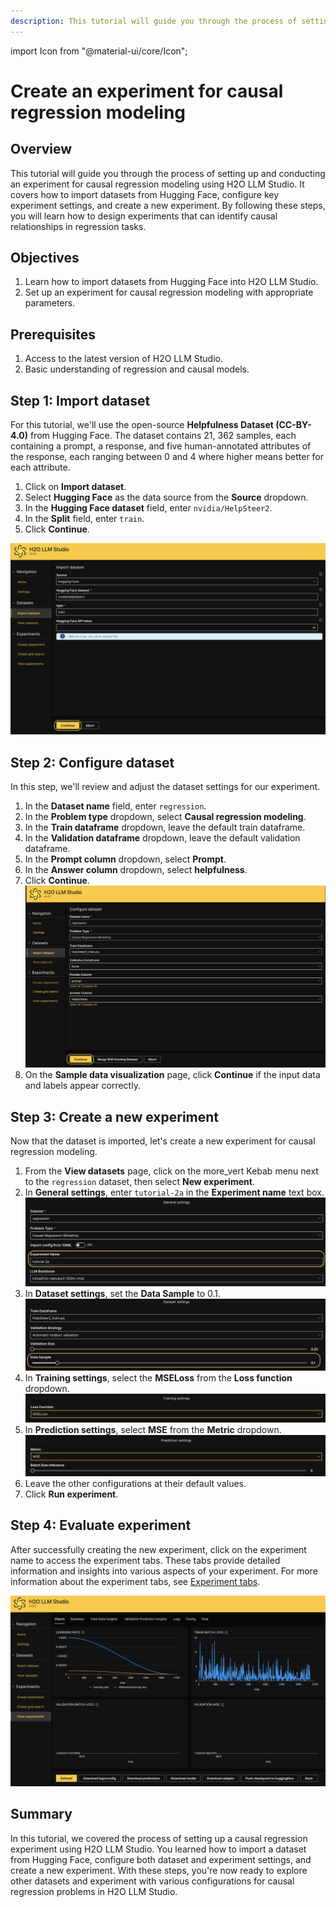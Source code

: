 ```yaml
---
description: This tutorial will guide you through the process of setting up and conducting an experiment for causal regression modeling using H2O LLM Studio. It covers how to import datasets from Hugging Face, configure key experiment settings, and create a new experiment.
---
```


import Icon from "@material-ui/core/Icon";

# Create an experiment for causal regression modeling

## Overview

This tutorial will guide you through the process of setting up and conducting an experiment for causal regression modeling using H2O LLM Studio. It covers how to import datasets from Hugging Face, configure key experiment settings, and create a new experiment. By following these steps, you will learn how to design experiments that can identify causal relationships in regression tasks.

## Objectives

1. Learn how to import datasets from Hugging Face into H2O LLM Studio.
2. Set up an experiment for causal regression modeling with appropriate parameters.

## Prerequisites

1. Access to the latest version of H2O LLM Studio.
2. Basic understanding of regression and causal models.

## Step 1: Import dataset

For this tutorial, we'll use the open-source **Helpfulness Dataset (CC-BY-4.0)** from Hugging Face. The dataset contains 21, 362 samples, each containing a prompt, a response, and five human-annotated attributes of the response, each ranging between 0 and 4 where higher means better for each attribute.

1. Click on **Import dataset**.
2. Select **Hugging Face** as the data source from the **Source** dropdown. 
3. In the **Hugging Face dataset** field, enter `nvidia/HelpSteer2`.
4. In the **Split** field, enter `train`.
5. Click **Continue**.

![import dataset](import-dataset.png)

## Step 2: Configure dataset

In this step, we'll review and adjust the dataset settings for our experiment.

1. In the **Dataset name** field, enter `regression`.
2. In the **Problem type** dropdown, select **Causal regression modeling**.
3. In the **Train dataframe** dropdown, leave the default train dataframe.
4. In the **Validation dataframe** dropdown, leave the default validation dataframe. 
5. In the **Prompt column** dropdown, select **Prompt**.
6. In the **Answer column** dropdown, select **helpfulness**.
7. Click **Continue**.
 ![configure dataset](configure-dataset.png)
8. On the **Sample data visualization** page, click **Continue** if the input data and labels appear correctly.

## Step 3: Create a new experiment

Now that the dataset is imported, let's create a new experiment for causal regression modeling.

1. From the **View datasets** page, click on the <Icon>more_vert</Icon> Kebab menu next to the `regression` dataset, then select **New experiment**. 
2. In **General settings**, enter `tutorial-2a` in the **Experiment name** text box.
 ![general settings](general-settings.png)
3. In **Dataset settings**, set the **Data Sample** to 0.1.
 ![dataset settings](dataset-settings.png)
4. In **Training settings**, select the **MSELoss** from the **Loss function** dropdown.
 ![training settings](training-settings.png)
5. In **Prediction settings**, select **MSE** from the **Metric** dropdown.
 ![prediction settings](prediction-settings.png)
6. Leave the other configurations at their default values.
7. Click **Run experiment**.

## Step 4: Evaluate experiment

After successfully creating the new experiment, click on the experiment name to access the experiment tabs. These tabs provide detailed information and insights into various aspects of your experiment. For more information about the experiment tabs, see [Experiment tabs](../../guide/experiments/view-an-experiment.md#experiment-tabs).

![Evaluate experiment](evaluate-experiment.png)

## Summary

In this tutorial, we covered the process of setting up a causal regression experiment using H2O LLM Studio. You learned how to import a dataset from Hugging Face, configure both dataset and experiment settings, and create a new experiment. With these steps, you're now ready to explore other datasets and experiment with various configurations for causal regression problems in H2O LLM Studio.